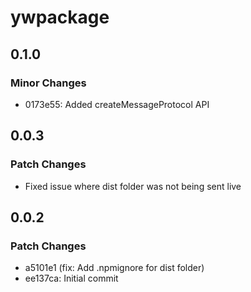 # ywpackage

## 0.1.0

### Minor Changes

- 0173e55: Added createMessageProtocol API

## 0.0.3

### Patch Changes

- Fixed issue where dist folder was not being sent live

## 0.0.2

### Patch Changes

- a5101e1 (fix: Add .npmignore for dist folder)
- ee137ca: Initial commit
